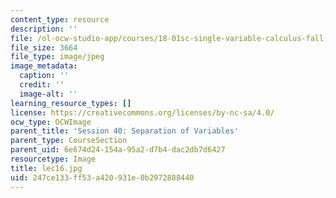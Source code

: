 ```yaml
---
content_type: resource
description: ''
file: /ol-ocw-studio-app/courses/18-01sc-single-variable-calculus-fall-2010/247ce133ff53a420931e0b2972888440_lec16.jpg
file_size: 3664
file_type: image/jpeg
image_metadata:
  caption: ''
  credit: ''
  image-alt: ''
learning_resource_types: []
license: https://creativecommons.org/licenses/by-nc-sa/4.0/
ocw_type: OCWImage
parent_title: 'Session 40: Separation of Variables'
parent_type: CourseSection
parent_uid: 6e674d24-154a-95a2-d7b4-dac2db7d6427
resourcetype: Image
title: lec16.jpg
uid: 247ce133-ff53-a420-931e-0b2972888440
---
```

